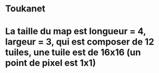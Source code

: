 # Toukanet

# La taille du map est longueur = 4, largeur = 3, qui est composer de 12 tuiles, une tuile est de 16x16 (un point de pixel est 1x1)
